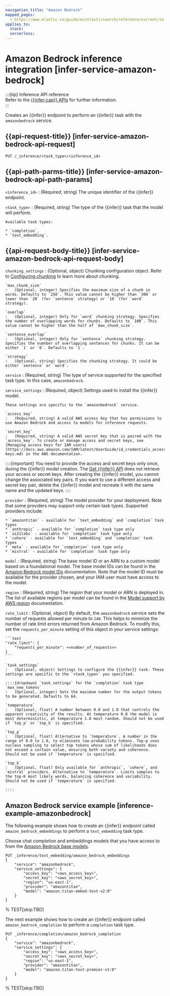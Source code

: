```yaml
---
navigation_title: "Amazon Bedrock"
mapped_pages:
  - https://www.elastic.co/guide/en/elasticsearch/reference/current/infer-service-amazon-bedrock.html
applies_to:
  stack:
  serverless:
---
```


# Amazon Bedrock inference integration [infer-service-amazon-bedrock]

:::{tip} Inference API reference  
Refer to the [{{infer-cap}} APIs](https://www.elastic.co/docs/api/doc/elasticsearch/group/endpoint-inference) for further information.  
:::

Creates an {{infer}} endpoint to perform an {{infer}} task with the `amazonbedrock` service.


## {{api-request-title}} [infer-service-amazon-bedrock-api-request] 

`PUT /_inference/<task_type>/<inference_id>`


## {{api-path-parms-title}} [infer-service-amazon-bedrock-api-path-params] 

`<inference_id>`
:   (Required, string) The unique identifier of the {{infer}} endpoint.

`<task_type>`
:   (Required, string) The type of the {{infer}} task that the model will perform.

    Available task types:

    * `completion`,
    * `text_embedding`.



## {{api-request-body-title}} [infer-service-amazon-bedrock-api-request-body] 

`chunking_settings`
:   (Optional, object) Chunking configuration object. Refer to [Configuring chunking](https://www.elastic.co/docs/api/doc/elasticsearch/group/endpoint-inference) to learn more about chunking.

    `max_chunk_size`
    :   (Optional, integer) Specifies the maximum size of a chunk in words. Defaults to `250`. This value cannot be higher than `300` or lower than `20` (for `sentence` strategy) or `10` (for `word` strategy).

    `overlap`
    :   (Optional, integer) Only for `word` chunking strategy. Specifies the number of overlapping words for chunks. Defaults to `100`. This value cannot be higher than the half of `max_chunk_size`.

    `sentence_overlap`
    :   (Optional, integer) Only for `sentence` chunking strategy. Specifies the numnber of overlapping sentences for chunks. It can be either `1` or `0`. Defaults to `1`.

    `strategy`
    :   (Optional, string) Specifies the chunking strategy. It could be either `sentence` or `word`.


`service`
:   (Required, string) The type of service supported for the specified task type. In this case, `amazonbedrock`.

`service_settings`
:   (Required, object) Settings used to install the {{infer}} model.

    These settings are specific to the `amazonbedrock` service.

    `access_key`
    :   (Required, string) A valid AWS access key that has permissions to use Amazon Bedrock and access to models for inference requests.

    `secret_key`
    :   (Required, string) A valid AWS secret key that is paired with the `access_key`. To create or manage access and secret keys, see [Managing access keys for IAM users](https://docs.aws.amazon.com/IAM/latest/UserGuide/id_credentials_access-keys.md) in the AWS documentation.


::::{important} 
You need to provide the access and secret keys only once, during the {{infer}} model creation. The [Get {{infer}} API](https://www.elastic.co/docs/api/doc/elasticsearch/operation/operation-inference-get) does not retrieve your access or secret keys. After creating the {{infer}} model, you cannot change the associated key pairs. If you want to use a different access and secret key pair, delete the {{infer}} model and recreate it with the same name and the updated keys.
::::


`provider`
:   (Required, string) The model provider for your deployment. Note that some providers may support only certain task types. Supported providers include:

    * `amazontitan` - available for `text_embedding` and `completion` task types
    * `anthropic` - available for `completion` task type only
    * `ai21labs` - available for `completion` task type only
    * `cohere` - available for `text_embedding` and `completion` task types
    * `meta` - available for `completion` task type only
    * `mistral` - available for `completion` task type only


`model`
:   (Required, string) The base model ID or an ARN to a custom model based on a foundational model. The base model IDs can be found in the [Amazon Bedrock model IDs](https://docs.aws.amazon.com/bedrock/latest/userguide/model-ids.html) documentation. Note that the model ID must be available for the provider chosen, and your IAM user must have access to the model.

`region`
:   (Required, string) The region that your model or ARN is deployed in. The list of available regions per model can be found in the [Model support by AWS region](https://docs.aws.amazon.com/bedrock/latest/userguide/models-regions.html) documentation.

`rate_limit`
:   (Optional, object) By default, the `amazonbedrock` service sets the number of requests allowed per minute to `240`. This helps to minimize the number of rate limit errors returned from Amazon Bedrock. To modify this, set the `requests_per_minute` setting of this object in your service settings:

    ```text
    "rate_limit": {
        "requests_per_minute": <<number_of_requests>>
    }
    ```

    `task_settings`
    :   (Optional, object) Settings to configure the {{infer}} task. These settings are specific to the `<task_type>` you specified.

    ::::{dropdown} `task_settings` for the `completion` task type
    `max_new_tokens`
    :   (Optional, integer) Sets the maximum number for the output tokens to be generated. Defaults to 64.

    `temperature`
    :   (Optional, float) A number between 0.0 and 1.0 that controls the apparent creativity of the results. At temperature 0.0 the model is most deterministic, at temperature 1.0 most random. Should not be used if `top_p` or `top_k` is specified.

    `top_p`
    :   (Optional, float) Alternative to `temperature`. A number in the range of 0.0 to 1.0, to eliminate low-probability tokens. Top-p uses nucleus sampling to select top tokens whose sum of likelihoods does not exceed a certain value, ensuring both variety and coherence. Should not be used if `temperature` is specified.

    `top_k`
    :   (Optional, float) Only available for `anthropic`, `cohere`, and `mistral` providers. Alternative to `temperature`. Limits samples to the top-K most likely words, balancing coherence and variability. Should not be used if `temperature` is specified.

    ::::



## Amazon Bedrock service example [inference-example-amazonbedrock] 

The following example shows how to create an {{infer}} endpoint called `amazon_bedrock_embeddings` to perform a `text_embedding` task type.

Choose chat completion and embeddings models that you have access to from the [Amazon Bedrock base models](https://docs.aws.amazon.com/bedrock/latest/userguide/model-ids.html).

```console
PUT _inference/text_embedding/amazon_bedrock_embeddings
{
    "service": "amazonbedrock",
    "service_settings": {
        "access_key": "<aws_access_key>",
        "secret_key": "<aws_secret_key>",
        "region": "us-east-1",
        "provider": "amazontitan",
        "model": "amazon.titan-embed-text-v2:0"
    }
}
```
%  TEST[skip:TBD]

The next example shows how to create an {{infer}} endpoint called `amazon_bedrock_completion` to perform a `completion` task type.

```console
PUT _inference/completion/amazon_bedrock_completion
{
    "service": "amazonbedrock",
    "service_settings": {
        "access_key": "<aws_access_key>",
        "secret_key": "<aws_secret_key>",
        "region": "us-east-1",
        "provider": "amazontitan",
        "model": "amazon.titan-text-premier-v1:0"
    }
}
```
%  TEST[skip:TBD]


